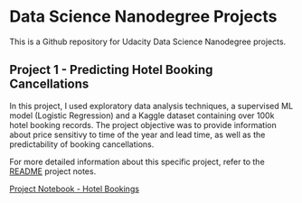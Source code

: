 # Data Science Nanodegree Projects

This is a Github repository for Udacity Data Science Nanodegree projects.

## Project 1 - Predicting Hotel Booking Cancellations

In this project, I used exploratory data analysis techniques, a supervised ML model (Logistic Regression) and a Kaggle dataset containing over 100k hotel booking records. The project objective was to provide information about price sensitivy to time of the year and lead time, as well as the predictability of booking cancellations.

For more detailed information about this specific project, refer to the [README](https://github.com/dfayos/DSND_Projects/blob/main/Project%201%20-%20Predicting%20Hotel%20Booking%20Cancellations/README.md) project notes.

[Project Notebook - Hotel Bookings](https://github.com/dfayos/DSND_Projects/blob/main/Project%201%20-%20Predicting%20Hotel%20Booking%20Cancellations/Booking%20a%20Hotel%20-%20Data%20Analysis%20and%20ML%20Prediction.ipynb)

